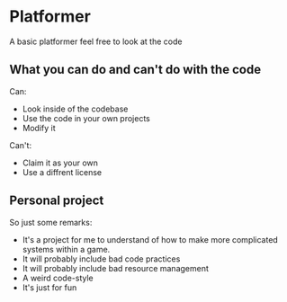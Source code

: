 # Platformer
A basic platformer feel free to look at the code


## What you can do and can't do with the code
Can:
 - Look inside of the codebase
 - Use the code in your own projects
 - Modify it

Can't:
 - Claim it as your own 
 - Use a diffrent license


## Personal project
So just some remarks: 
 - It's a project for me to understand of how to make more complicated systems within a game.
 - It will probably include bad code practices
 - It will probably include bad resource management
 - A weird code-style
 - It's just for fun
